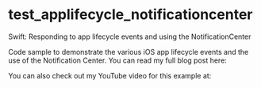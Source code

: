 # test_applifecycle_notificationcenter
Swift: Responding to app lifecycle events and using the NotificationCenter

Code sample to demonstrate the various iOS app lifecycle events and the use of the Notification Center.
You can read my full blog post here:

You can also check out my YouTube video for this example at:
